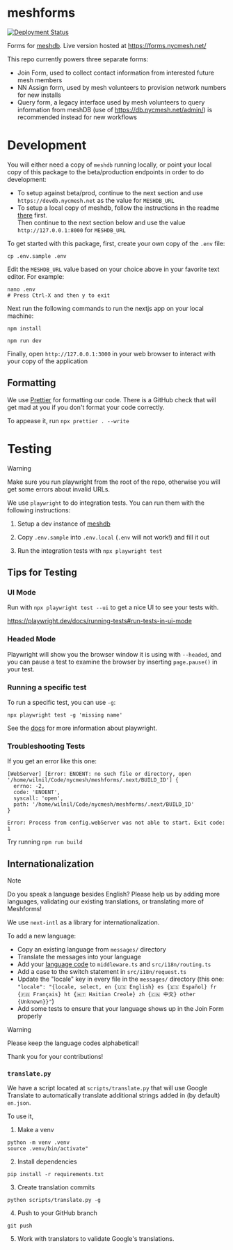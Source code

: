 # meshforms

[![Deployment Status](https://github.com/WillNilges/meshforms/actions/workflows/publish-and-deploy.yaml/badge.svg)](https://github.com/WillNilges/meshforms/actions/workflows/publish-and-deploy.yaml)

Forms for [meshdb](https://github.com/nycmeshnet/meshdb). Live version hosted at https://forms.nycmesh.net/

This repo currently powers three separate forms:

- Join Form, used to collect contact information from interested future mesh members
- NN Assign form, used by mesh volunteers to provision network numbers for new installs
- Query form, a legacy interface used by mesh volunteers to query information from meshDB
  (use of https://db.nycmesh.net/admin/) is recommended instead for new workflows

# Development

You will either need a copy of `meshdb` running locally, or point your local copy of this package to the beta/production
endpoints in order to do development:

- To setup against beta/prod, continue to the next section and use `https://devdb.nycmesh.net` as the value for `MESHDB_URL`
- To setup a local copy of meshdb, follow the instructions in the readme [there](https://github.com/nycmeshnet/meshdb) first.  
   Then continue to the next section below and use the value `http://127.0.0.1:8000` for `MESHDB_URL`

To get started with this package, first, create your own copy of the `.env` file:

```
cp .env.sample .env
```

Edit the `MESHDB_URL` value based on your choice above in your favorite text editor. For example:

```
nano .env
# Press Ctrl-X and then y to exit
```

Next run the following commands to run the nextjs app on your local machine:

```
npm install

npm run dev
```

Finally, open `http://127.0.0.1:3000` in your web browser to interact with your copy of the application

## Formatting

We use [Prettier](https://prettier.io/docs/en/install) for formatting our code. 
There is a GitHub check that will get mad at you if you don't format your code
correctly.

To appease it, run `npx prettier . --write`

# Testing

> [!WARNING]  
> Make sure you run playwright from the root of the repo, otherwise you will get some
> errors about invalid URLs.

We use `playwright` to do integration tests. You can run them with the following instructions:

1. Setup a dev instance of [meshdb](https://github.com/nycmeshnet/meshdb)

2. Copy `.env.sample` into `.env.local` (`.env` will not work!) and fill it out

3. Run the integration tests with `npx playwright test`

## Tips for Testing

### UI Mode

Run with `npx playwright test --ui` to get a nice UI to see your tests with.

https://playwright.dev/docs/running-tests#run-tests-in-ui-mode

### Headed Mode

Playwright will show you the browser window it is using with `--headed`,
and you can pause a test to examine the browser by inserting `page.pause()`
in your test.

### Running a specific test

To run a specific test, you can use `-g`:

`npx playwright test -g 'missing name'`

See the [docs](https://playwright.dev/docs/running-tests) for more information about playwright.

### Troubleshooting Tests

If you get an error like this one:

```
[WebServer] [Error: ENOENT: no such file or directory, open '/home/wilnil/Code/nycmesh/meshforms/.next/BUILD_ID'] {
  errno: -2,
  code: 'ENOENT',
  syscall: 'open',
  path: '/home/wilnil/Code/nycmesh/meshforms/.next/BUILD_ID'
}

Error: Process from config.webServer was not able to start. Exit code: 1
```

Try running `npm run build`

## Internationalization

> [!NOTE]
> Do you speak a language besides English? Please help us by adding more languages,
> validating our existing translations, or translating more of Meshforms!

We use `next-intl` as a library for internationalization. 

To add a new language:
- Copy an existing language from `messages/` directory
- Translate the messages into your language
- Add your [language code](https://en.wikipedia.org/wiki/List_of_ISO_639_language_codes) to `middleware.ts` and `src/i18n/routing.ts`
- Add a case to the switch statement in `src/i18n/request.ts`
- Update the "locale" key in every file in the `messages/` directory (this one: `"locale": "{locale, select, en {🇺🇸 English} es {🇪🇸 Español} fr {🇫🇷 Français} ht {🇭🇹 Haitian Creole} zh {🇨🇳 中文} other {Unknown}}"`)
- Add some tests to ensure that your language shows up in the Join Form properly

> [!WARNING]
> Please keep the language codes alphabetical!

Thank you for your contributions!

### `translate.py`

We have a script located at `scripts/translate.py` that will use Google Translate
to automatically translate additional strings added in (by default) `en.json`.

To use it,

1. Make a venv

```
python -m venv .venv
source .venv/bin/activate"
```

2. Install dependencies

```
pip install -r requirements.txt
```

3. Create translation commits
```
python scripts/translate.py -g
```

4. Push to your GitHub branch
```
git push
```

5. Work with translators to validate Google's translations.
